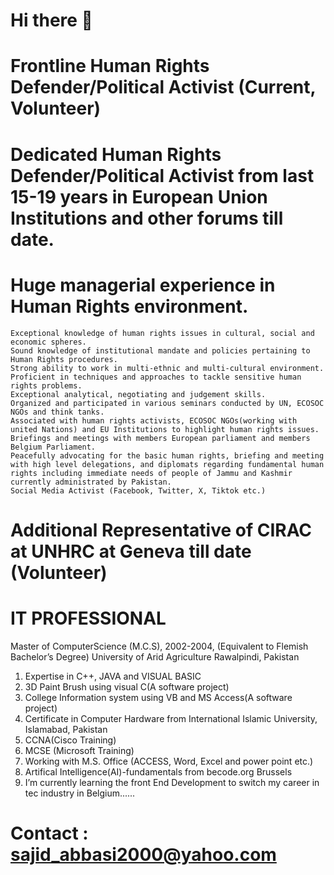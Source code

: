 # Hi there 👋
# 	Frontline Human Rights Defender/Political Activist (Current, Volunteer)
#   Dedicated Human Rights Defender/Political Activist from last 15-19 years in European Union Institutions and other forums till date.
# Huge managerial experience in Human Rights environment.

	Exceptional knowledge of human rights issues in cultural, social and economic spheres.
	Sound knowledge of institutional mandate and policies pertaining to Human Rights procedures.
	Strong ability to work in multi-ethnic and multi-cultural environment.
	Proficient in techniques and approaches to tackle sensitive human rights problems.
	Exceptional analytical, negotiating and judgement skills.
	Organized and participated in various seminars conducted by UN, ECOSOC NGOs and think tanks.
	Associated with human rights activists, ECOSOC NGOs(working with united Nations) and EU Institutions to highlight human rights issues.
	Briefings and meetings with members European parliament and members Belgium Parliament.
	Peacefully advocating for the basic human rights, briefing and meeting with high level delegations, and diplomats regarding fundamental human rights including immediate needs of people of Jammu and Kashmir currently administrated by Pakistan.
	Social Media Activist (Facebook, Twitter, X, Tiktok etc.)
# Additional Representative of CIRAC at UNHRC at Geneva till date (Volunteer)
#    IT PROFESSIONAL 
Master of ComputerScience (M.C.S), 2002-2004,
(Equivalent to Flemish Bachelor’s Degree)
University of Arid Agriculture Rawalpindi, Pakistan

1.	Expertise in C++, JAVA and VISUAL BASIC
2.	3D Paint Brush using visual C(A software project)
3.	College Information system using VB and MS Access(A software project)
3.	Certificate in Computer Hardware from International Islamic University, Islamabad, Pakistan
4.	CCNA(Cisco Training)
5.	MCSE (Microsoft Training)
6.	Working with M.S. Office (ACCESS, Word, Excel and power point etc.)
7.	Artifical Intelligence(AI)-fundamentals from becode.org Brussels
8. I’m currently learning the front End Development to switch my career in tec industry in Belgium......

# Contact : sajid_abbasi2000@yahoo.com






<!--
**SajidHussainabbasi/SajidHussainabbasi** is a ✨ _special_ ✨ repository because its `README.md` (this file) appears on your GitHub profile.

Here are some ideas to get you started:

- 🔭 I’m currently working on ...
- 🌱 I’m currently learning ...
- 👯 I’m looking to collaborate on ...
- 🤔 I’m looking for help with ...
- 💬 Ask me about ...
- 📫 How to reach me: ...
- 😄 Pronouns: ...
- ⚡ Fun fact: ...
-->
